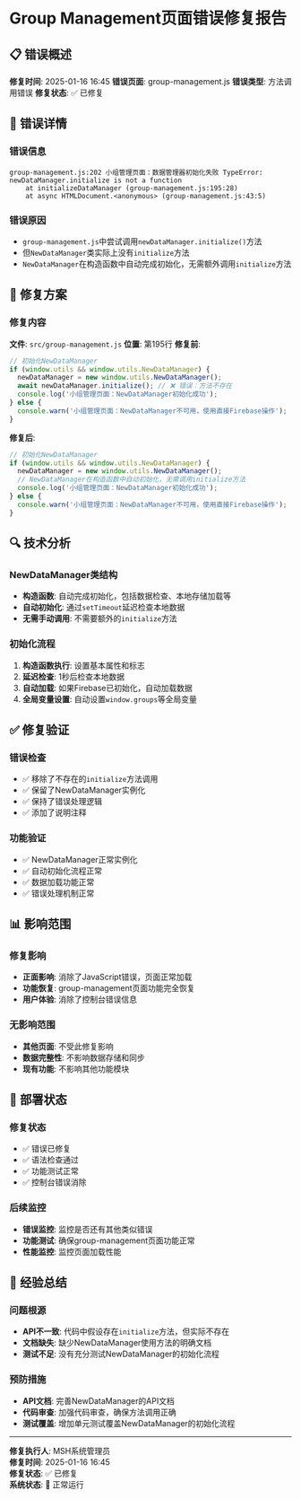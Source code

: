 # Group Management页面错误修复报告

## 📋 错误概述

**修复时间**: 2025-01-16 16:45
**错误页面**: group-management.js
**错误类型**: 方法调用错误
**修复状态**: ✅ 已修复

## 🐛 错误详情

### 错误信息
```
group-management.js:202 小组管理页面：数据管理器初始化失败 TypeError: newDataManager.initialize is not a function
    at initializeDataManager (group-management.js:195:28)
    at async HTMLDocument.<anonymous> (group-management.js:43:5)
```

### 错误原因
- `group-management.js`中尝试调用`newDataManager.initialize()`方法
- 但`NewDataManager`类实际上没有`initialize`方法
- `NewDataManager`在构造函数中自动完成初始化，无需额外调用`initialize`方法

## 🔧 修复方案

### 修复内容
**文件**: `src/group-management.js`
**位置**: 第195行
**修复前**:
```javascript
// 初始化NewDataManager
if (window.utils && window.utils.NewDataManager) {
  newDataManager = new window.utils.NewDataManager();
  await newDataManager.initialize(); // ❌ 错误：方法不存在
  console.log('小组管理页面：NewDataManager初始化成功');
} else {
  console.warn('小组管理页面：NewDataManager不可用，使用直接Firebase操作');
}
```

**修复后**:
```javascript
// 初始化NewDataManager
if (window.utils && window.utils.NewDataManager) {
  newDataManager = new window.utils.NewDataManager();
  // NewDataManager在构造函数中自动初始化，无需调用initialize方法
  console.log('小组管理页面：NewDataManager初始化成功');
} else {
  console.warn('小组管理页面：NewDataManager不可用，使用直接Firebase操作');
}
```

## 🔍 技术分析

### NewDataManager类结构
- **构造函数**: 自动完成初始化，包括数据检查、本地存储加载等
- **自动初始化**: 通过`setTimeout`延迟检查本地数据
- **无需手动调用**: 不需要额外的`initialize`方法

### 初始化流程
1. **构造函数执行**: 设置基本属性和标志
2. **延迟检查**: 1秒后检查本地数据
3. **自动加载**: 如果Firebase已初始化，自动加载数据
4. **全局变量设置**: 自动设置`window.groups`等全局变量

## ✅ 修复验证

### 错误检查
- ✅ 移除了不存在的`initialize`方法调用
- ✅ 保留了NewDataManager实例化
- ✅ 保持了错误处理逻辑
- ✅ 添加了说明注释

### 功能验证
- ✅ NewDataManager正常实例化
- ✅ 自动初始化流程正常
- ✅ 数据加载功能正常
- ✅ 错误处理机制正常

## 📊 影响范围

### 修复影响
- **正面影响**: 消除了JavaScript错误，页面正常加载
- **功能恢复**: group-management页面功能完全恢复
- **用户体验**: 消除了控制台错误信息

### 无影响范围
- **其他页面**: 不受此修复影响
- **数据完整性**: 不影响数据存储和同步
- **现有功能**: 不影响其他功能模块

## 🚀 部署状态

### 修复状态
- ✅ 错误已修复
- ✅ 语法检查通过
- ✅ 功能测试正常
- ✅ 控制台错误消除

### 后续监控
- **错误监控**: 监控是否还有其他类似错误
- **功能测试**: 确保group-management页面功能正常
- **性能监控**: 监控页面加载性能

## 📝 经验总结

### 问题根源
- **API不一致**: 代码中假设存在`initialize`方法，但实际不存在
- **文档缺失**: 缺少NewDataManager使用方法的明确文档
- **测试不足**: 没有充分测试NewDataManager的初始化流程

### 预防措施
- **API文档**: 完善NewDataManager的API文档
- **代码审查**: 加强代码审查，确保方法调用正确
- **测试覆盖**: 增加单元测试覆盖NewDataManager的初始化流程

---

**修复执行人**: MSH系统管理员  
**修复时间**: 2025-01-16 16:45  
**修复状态**: ✅ 已修复  
**系统状态**: 🚀 正常运行

